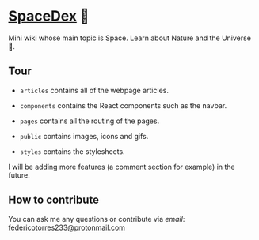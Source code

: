 # [SpaceDex](https://spacedex-webapp.herokuapp.com/) :rocket:

Mini wiki whose main topic is Space. Learn about Nature and the Universe 🌌.

## Tour

- `articles` contains all of the webpage articles.

- `components` contains the React components such as the navbar.

- `pages` contains all the routing of the pages.

- `public` contains images, icons and gifs.

- `styles` contains the stylesheets.

I will be adding more features (a comment section for example) in the future.

## How to contribute

You can ask me any questions or contribute via _email_: federicotorres233@protonmail.com

<!--
## Fix a typo or add new features
There are no posts yet
You can also contribute submitting a pull request--!>
